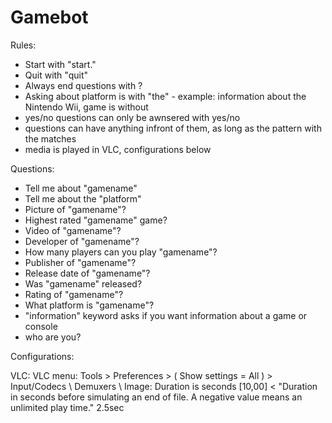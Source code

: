 # Gamebot

Rules:

- Start with "start."
- Quit with "quit"
- Always end questions with ?
- Asking about platform is with "the" - example: information about the Nintendo Wii, game is without
- yes/no questions can only be awnsered with yes/no
- questions can have anything infront of them, as long as the pattern with the <name> matches
- media is played in VLC, configurations below


Questions:

- Tell me about "gamename"
- Tell me about the "platform"
- Picture of "gamename"?
- Highest rated "gamename" game?
- Video of "gamename"?
- Developer of "gamename"?
- How many players can you play "gamename"?
- Publisher of "gamename"?
- Release date of "gamename"?
- Was "gamename" released?
- Rating of "gamename"?
- What platform is "gamename"?
- "information" keyword asks if you want information about a game or console
- who are you?


Configurations:

VLC:
VLC menu: Tools > Preferences > ( Show settings = All ) > Input/Codecs \ Demuxers \ Image: Duration is seconds [10,00] < "Duration in seconds before simulating an end of file. A negative value means an unlimited play time."  2.5sec
